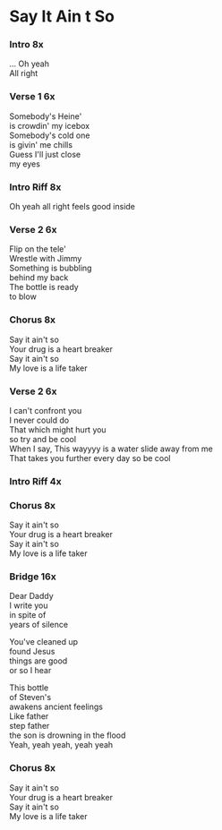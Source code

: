 # Say It Ain t So

### Intro  8x
...
Oh yeah  
All right 

### Verse 1  6x
Somebody's Heine'  
is crowdin' my icebox  
Somebody's cold one  
is givin' me chills  
Guess I'll just close  
my eyes  

### Intro Riff  8x
Oh yeah
all right
feels good
inside  

### Verse 2  6x
Flip on the tele'  
Wrestle with Jimmy  
Something is bubbling  
behind my back  
The bottle is ready  
to blow  

### Chorus  8x
Say it ain't so  
Your drug is a heart breaker  
Say it ain't so  
My love is a life taker  

### Verse 2  6x
I can't confront you  
I never could do  
That which might hurt you  
so try and be cool  
When I say, 
This wayyyy
is a water slide away from me  
That takes you further every day
so be cool  

### Intro Riff  4x

### Chorus  8x
Say it ain't so  
Your drug is a heart breaker  
Say it ain't so  
My love is a life taker  

### Bridge  16x
Dear Daddy  
I write you  
in spite of  
years of silence  

You've cleaned up  
found Jesus  
things are good  
or so I hear  

This bottle  
of Steven's  
awakens ancient feelings  
Like father  
step father  
the son is drowning in the flood  
Yeah, yeah yeah, yeah yeah  

### Chorus  8x
Say it ain't so  
Your drug is a heart breaker  
Say it ain't so  
My love is a life taker
